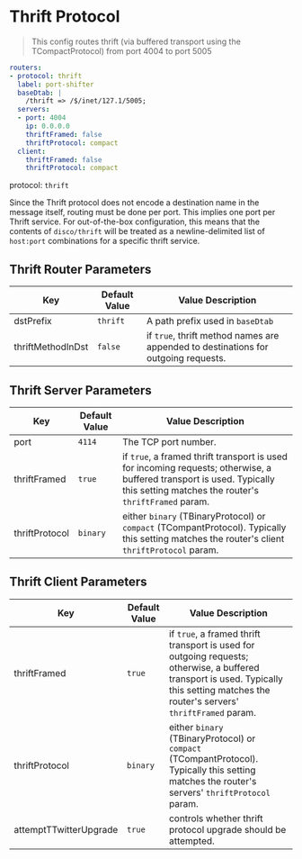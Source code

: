 # Thrift Protocol


> This config routes thrift (via buffered transport using the TCompactProtocol) from port 4004 to port 5005

```yaml
routers:
- protocol: thrift
  label: port-shifter
  baseDtab: |
    /thrift => /$/inet/127.1/5005;
  servers:
  - port: 4004
    ip: 0.0.0.0
    thriftFramed: false
    thriftProtocol: compact
  client:
    thriftFramed: false
    thriftProtocol: compact
```

protocol: `thrift`

Since the Thrift protocol does not encode a destination name in the message
itself, routing must be done per port. This implies one port per Thrift
service. For out-of-the-box configuration, this means that the contents of
`disco/thrift` will be treated as a newline-delimited list of `host:port`
combinations for a specific thrift service.

## Thrift Router Parameters

Key | Default Value | Value Description
--- | ------------- | -----------------
dstPrefix | `thrift` | A path prefix used in `baseDtab`
thriftMethodInDst | `false` | if `true`, thrift method names are appended to destinations for outgoing requests.


## Thrift Server Parameters

Key | Default Value | Value Description
--- | ------------- | -----------------
port | `4114` | The TCP port number.
thriftFramed | `true` | if `true`, a framed thrift transport is used for incoming requests; otherwise, a buffered transport is used. Typically this setting matches the router's `thriftFramed` param.
thriftProtocol | `binary` | either `binary` (TBinaryProtocol) or `compact` (TCompantProtocol). Typically this setting matches the router's client `thriftProtocol` param.

## Thrift Client Parameters

Key | Default Value | Value Description
--- | ------------- | -----------------
thriftFramed | `true` | if `true`, a framed thrift transport is used for outgoing requests; otherwise, a buffered transport is used. Typically this setting matches the router's servers' `thriftFramed` param.
thriftProtocol | `binary` | either `binary` (TBinaryProtocol) or `compact` (TCompantProtocol). Typically this setting matches the router's servers' `thriftProtocol` param.
attemptTTwitterUpgrade | `true` | controls whether thrift protocol upgrade should be attempted.





